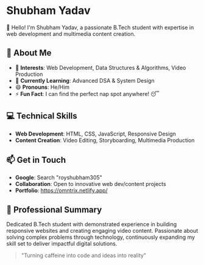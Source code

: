 # Shubham Yadav

👋 Hello! I'm Shubham Yadav, a passionate B.Tech student with expertise in web development and multimedia content creation.

## 🚀 About Me

- 🔭 **Interests**: Web Development, Data Structures & Algorithms, Video Production  
- 🌱 **Currently Learning**: Advanced DSA & System Design  
- 😄 **Pronouns**: He/Him  
- ⚡ **Fun Fact**: I can find the perfect nap spot anywhere! 😴  

## 💻 Technical Skills  
- **Web Development**: HTML, CSS, JavaScript, Responsive Design  
- **Content Creation**: Video Editing, Storyboarding, Multimedia Production  

## 📫 Get in Touch  
- **Google**: Search "royshubham305"  
- **Collaboration**: Open to innovative web dev/content projects  
- **Portfolio**: https://omntrix.netlify.app/  

## 🎯 Professional Summary  
Dedicated B.Tech student with demonstrated experience in building responsive websites and creating engaging video content. Passionate about solving complex problems through technology, continuously expanding my skill set to deliver impactful digital solutions.  

> "Turning caffeine into code and ideas into reality"  

<!---
royshubham305/royshubham305 is a ✨ special ✨ repository because its `README.md` (this file) appears on your GitHub profile.
You can click the Preview link to take a look at your changes.
--->
